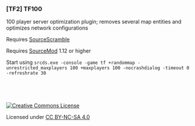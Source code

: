 ### [TF2] TF100

100 player server optimization plugin; removes several map entities and optimizes network configurations

Requires [SourceScramble](https://github.com/nosoop/SMExt-SourceScramble)

Requires [SourceMod](https://www.sourcemod.net/) 1.12 or higher

Start using `srcds.exe -console -game tf +randommap -unrestricted_maxplayers 100 +maxplayers 100 -nocrashdialog -timeout 0 -refreshrate 30`

## &nbsp;

[![Creative Commons License](https://i.creativecommons.org/l/by-nc-sa/4.0/88x31.png)](http://creativecommons.org/licenses/by-nc-sa/4.0/)

Licensed under [CC BY-NC-SA 4.0](https://github.com/KatsuteTF/TF100/blob/main/LICENSE)